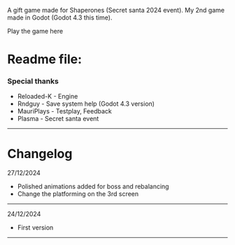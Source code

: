 A gift game made for Shaperones (Secret santa 2024 event).
My 2nd game made in Godot (Godot 4.3 this time).

Play the game here

# Readme file:

### Special thanks

- Reloaded-K - Engine
- Rndguy - Save system help (Godot 4.3 version)
- MauriPlays - Testplay, Feedback
- Plasma - Secret santa event

__________________________________________________________________________________________________________


# Changelog

27/12/2024
- Polished animations added for boss and rebalancing
- Change the platforming on the 3rd screen

----------------------------------------------------------------------------------------------

24/12/2024
- First version

----------------------------------------------------------------------------------------------
